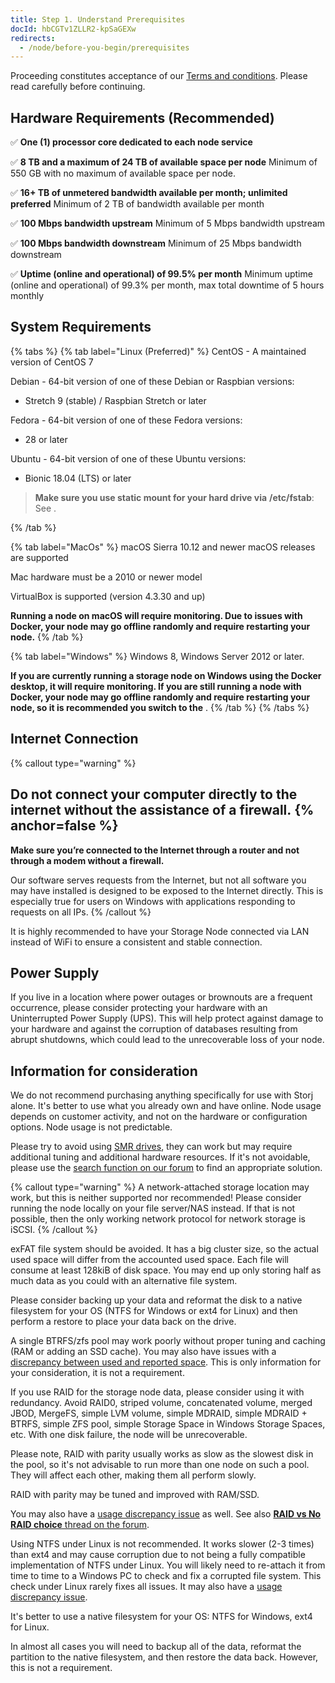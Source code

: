 ```yaml
---
title: Step 1. Understand Prerequisites
docId: hbCGTv1ZLLR2-kpSaGEXw
redirects:
  - /node/before-you-begin/prerequisites
---
```


Proceeding constitutes acceptance of our [Terms and conditions](https://www.storj.io/legal/supplier-terms-conditions). Please read carefully before continuing.

## Hardware Requirements (Recommended)

✅ **One (1) processor core dedicated to each node service**

✅ **8 TB and a maximum of 24 TB of available space per node**
Minimum of 550 GB with no maximum of available space per node.

✅ **16+ TB of unmetered bandwidth available per month; unlimited preferred**
Minimum of 2 TB of bandwidth available per month

✅ **100 Mbps bandwidth upstream**
Minimum of 5 Mbps bandwidth upstream

✅ **100 Mbps bandwidth downstream**
Minimum of 25 Mbps bandwidth downstream

✅ **Uptime (online and operational) of 99.5% per month**
Minimum uptime (online and operational) of 99.3% per month, max total downtime of 5 hours monthly

## System Requirements

{% tabs %}
{% tab label="Linux (Preferred)" %}
CentOS - A maintained version of CentOS 7

Debian - 64-bit version of one of these Debian or Raspbian versions:

- Stretch 9 (stable) / Raspbian Stretch or later

Fedora - 64-bit version of one of these Fedora versions:

- 28 or later

Ubuntu - 64-bit version of one of these Ubuntu versions:

- Bionic 18.04 (LTS) or later

> **Make sure you use static mount for your hard drive via**
> **/etc/fstab**:
> See [](docId:nZeFxmawYPdgkwUPy6f9s).

{% /tab %}

{% tab label="MacOs" %}
macOS Sierra 10.12 and newer macOS releases are supported

Mac hardware must be a 2010 or newer model

VirtualBox is supported (version 4.3.30 and up) 

**Running a node on macOS will require monitoring. Due to issues with Docker, your node may go offline randomly and require restarting your node.**
{% /tab %}

{% tab label="Windows" %}
Windows 8, Windows Server 2012 or later.

**If you are currently running a storage node on Windows using the Docker desktop, it will require monitoring. If you are still running a node with Docker, your node may go offline randomly and require restarting your node, so it is recommended you switch to the** [](docId:5shJebpS3baWj6LDV5ANQ).
[](docId:jA6Jl8XzCR1nc4_WyJj1a)
{% /tab %}
{% /tabs %}

## Internet Connection

{% callout type="warning"  %}

## **Do not connect your computer directly to the internet without the assistance of a firewall.** {% anchor=false %}

**Make sure you’re connected to the Internet through a router and not through a modem without a firewall.**

Our software serves requests from the Internet, but not all software you may have installed is designed to be exposed to the Internet directly. This is especially true for users on Windows with applications responding to requests on all IPs.
{% /callout %}

It is highly recommended to have your Storage Node connected via LAN instead of WiFi to ensure a consistent and stable connection.

## Power Supply

If you live in a location where power outages or brownouts are a frequent occurrence, please consider protecting your hardware with an Uninterrupted Power Supply (UPS). This will help protect against damage to your hardware and against the corruption of databases resulting from abrupt shutdowns, which could lead to the unrecoverable loss of your node.

## Information for consideration

We do not recommend purchasing anything specifically for use with Storj alone. It's better to use what you already own and have online.
Node usage depends on customer activity, and not on the hardware or configuration options.  Node usage is not predictable.

Please try to avoid using [SMR drives](https://forum.storj.io/t/psa-beware-of-hdd-manufacturers-submarining-smr-technology-in-hdds-without-any-public-mention/6003), they can work but may require additional tuning and additional hardware resources. If it's not avoidable, please use the [search function on our forum](https://forum.storj.io/search?q=smr) to find an appropriate solution.

{% callout type="warning"  %}
A network-attached storage location may work, but this is neither supported nor recommended!
Please consider running the node locally on your file server/NAS instead.
If that is not possible, then the only working network protocol for network storage is iSCSI.
{% /callout %}

exFAT file system should be avoided. It has a big cluster size, so the actual used space will differ from the accounted used space. Each file will consume at least 128kiB of disk space. You may end up only storing half as much data as you could with an alternative file system.

Please consider backing up your data and reformat the disk to a native filesystem for your OS (NTFS for Windows or ext4 for Linux) and then perform a restore to place your data back on the drive.

A single BTRFS/zfs pool may work poorly without proper tuning and caching (RAM or adding an SSD cache). You may also have issues with a [discrepancy between used and reported space](https://forum.storj.io/t/disk-usage-discrepancy/24715?u=alexey). This is only information for your consideration, it is not a requirement.

If you use RAID for the storage node data, please consider using it with redundancy.  Avoid RAID0, striped volume, concatenated volume, merged JBOD, MergeFS, simple LVM volume, simple MDRAID, simple MDRAID + BTRFS, simple ZFS pool, simple Storage Space in Windows Storage Spaces, etc.  With one disk failure, the node will be unrecoverable.

Please note, RAID with parity usually works as slow as the slowest disk in the pool, so it's not advisable to run more than one node on such a pool. They will affect each other, making them all perform slowly.

RAID with parity may be tuned and improved with RAM/SSD.

You may also have a [usage discrepancy issue](https://forum.storj.io/t/disk-usage-discrepancy/24715?u=alexey) as well.
See also [**RAID vs No RAID choice** thread on the forum](https://forum.storj.io/t/raid-vs-no-raid-choice/6776).

Using NTFS under Linux is not recommended.  It works slower (2-3 times) than ext4 and may cause corruption due to not being a fully compatible implementation of NTFS under Linux. You will likely need to re-attach it from time to time to a Windows PC to check and fix a corrupted file system.  This check under Linux rarely fixes all issues. It may also have a [usage discrepancy issue](https://forum.storj.io/t/disk-usage-discrepancy/24715?u=alexey).

It's better to use a native filesystem for your OS: NTFS for Windows, ext4 for Linux.

In almost all cases you will need to backup all of the data, reformat the partition to the native filesystem, and then restore the data back.
However, this is not a requirement.
